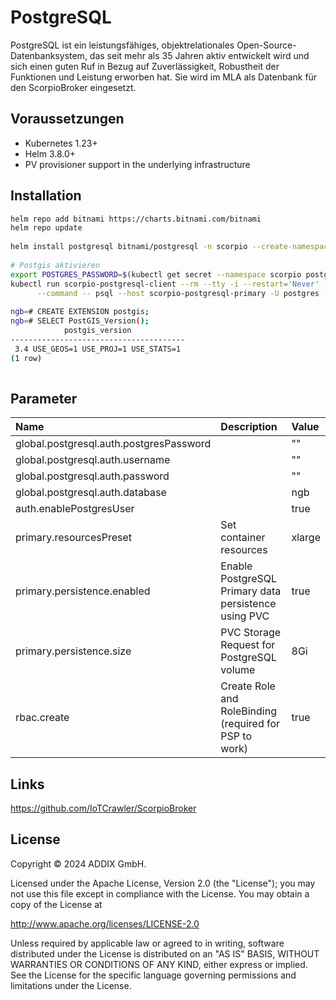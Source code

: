 # PostgreSQL
PostgreSQL ist ein leistungsfähiges, objektrelationales Open-Source-Datenbanksystem, das seit mehr als 35 Jahren aktiv entwickelt wird und sich einen guten Ruf in Bezug auf Zuverlässigkeit, Robustheit der Funktionen und Leistung erworben hat. Sie wird im MLA als Datenbank für den ScorpioBroker eingesetzt.

## Voraussetzungen
* Kubernetes 1.23+
* Helm 3.8.0+
* PV provisioner support in the underlying infrastructure

## Installation

```bash
helm repo add bitnami https://charts.bitnami.com/bitnami
helm repo update
   
helm install postgresql bitnami/postgresql -n scorpio --create-namespace -f values.yaml
  
# Postgis aktivieren
export POSTGRES_PASSWORD=$(kubectl get secret --namespace scorpio postgresql -o jsonpath="{.data.postgres-password}" | base64 -d)
kubectl run scorpio-postgresql-client --rm --tty -i --restart='Never' --namespace scorpio --image docker.io/bitnami/postgresql:17.2.0-debian-12-r9 --env="PGPASSWORD=$POSTGRES_PASSWORD" \
      --command -- psql --host scorpio-postgresql-primary -U postgres -d ngb -p 5432
  
ngb=# CREATE EXTENSION postgis;
ngb=# SELECT PostGIS_Version();
            postgis_version
---------------------------------------
 3.4 USE_GEOS=1 USE_PROJ=1 USE_STATS=1
(1 row)
  
```

## Parameter

| Name                    | Description                                     | Value  |
|:--------------------------------|:----------------------------------------|:-------|
| global.postgresql.auth.postgresPassword |                                 | ""     |
| global.postgresql.auth.username |                                         | ""     |
| global.postgresql.auth.password |                                         | ""     |
| global.postgresql.auth.database |                                         | ngb    |
| auth.enablePostgresUser         |                                         | true   |
| primary.resourcesPreset         | Set container resources                 | xlarge |
| primary.persistence.enabled     | Enable PostgreSQL Primary data persistence using PVC | true   |
| primary.persistence.size        | PVC Storage Request for PostgreSQL volume | 8Gi    |
| rbac.create                     | Create Role and RoleBinding (required for PSP to work) | true   |

## Links
https://github.com/IoTCrawler/ScorpioBroker

## License

Copyright © 2024 ADDIX GmbH.

Licensed under the Apache License, Version 2.0 (the "License"); you may not use this file except in compliance with the License. You may obtain a copy of the License at

http://www.apache.org/licenses/LICENSE-2.0

Unless required by applicable law or agreed to in writing, software distributed under the License is distributed on an "AS IS" BASIS, WITHOUT WARRANTIES OR CONDITIONS OF ANY KIND, either express or implied. See the License for the specific language governing permissions and limitations under the License.